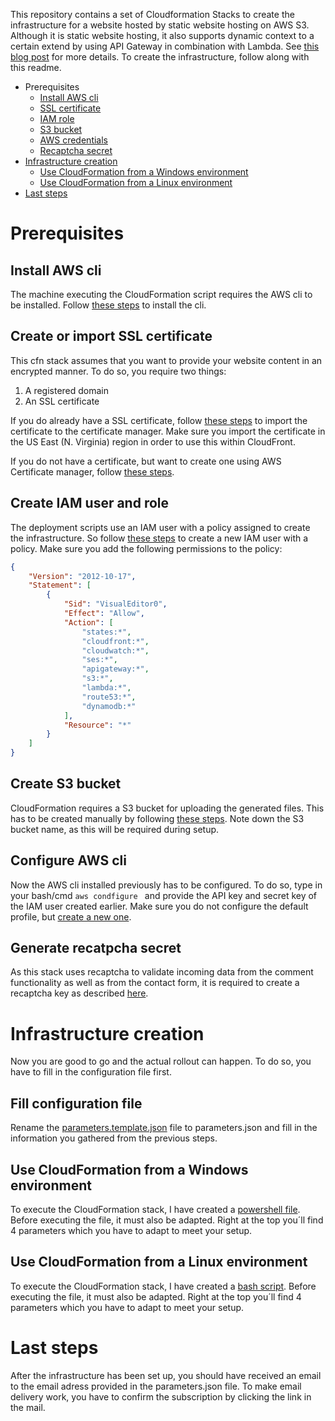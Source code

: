This repository contains a set of Cloudformation Stacks to create the infrastructure for a website hosted by static website hosting on AWS S3. Although it is static website hosting, it also supports dynamic context to a certain extend by using API Gateway in combination with Lambda. See [this blog post](https://www.cloud4engineers.com/posts/2020/10/website-setup-part-1-configure-s3-for-static-website-hosting/) for more details.
To create the infrastructure, follow along with this readme.

- Prerequisites
  - [Install AWS cli](#install-aws-cli)
  - [SSL certificate](#create-or-import-ssl-certificate)
  - [IAM role](#Create-IAM-user-and-role)
  - [S3 bucket](#create-s3-bucket)
  - [AWS credentials](#configure-aws-cli)
  - [Recaptcha secret](#generate-recaptcha-secret)
- [Infrastructure creation](#infrastructure-creation)
  - [Use CloudFormation from a Windows environment](#use-cloudformation-from-a-windows-environment)
  - [Use CloudFormation from a Linux environment](#use-cloudformation-from-a-linux-environment)
- [Last steps](#last-steps)


# Prerequisites

## Install AWS cli

The machine executing the CloudFormation script requires the AWS cli to be installed. Follow [these steps](https://docs.aws.amazon.com/cli/latest/userguide/install-cliv2.html) to install the cli.

## Create or import SSL certificate

This cfn stack assumes that you want to provide your website content in an encrypted manner. To do so, you require two things:
1. A registered domain
2. An SSL certificate

If you do already have a SSL certificate, follow [these steps](https://docs.aws.amazon.com/acm/latest/userguide/import-certificate.html) to import the certificate to the certificate manager. Make sure you import the certificate in the US East (N. Virginia) region in order to use this within CloudFront.

If you do not have a certificate, but want to create one using AWS Certificate manager, follow [these steps](https://docs.aws.amazon.com/acm/latest/userguide/gs-acm-request-public.html).

## Create IAM user and role

The deployment scripts use an IAM user with a policy assigned to create the infrastructure. So follow [these steps](https://docs.aws.amazon.com/IAM/latest/UserGuide/id_roles_create_for-user.html) to create a new IAM user with a policy. Make sure you add the following permissions to the policy:

```json
{
    "Version": "2012-10-17",
    "Statement": [
        {
            "Sid": "VisualEditor0",
            "Effect": "Allow",
            "Action": [
                "states:*",
                "cloudfront:*",
                "cloudwatch:*",
                "ses:*",
                "apigateway:*",
                "s3:*",
                "lambda:*",
                "route53:*",
                "dynamodb:*"
            ],
            "Resource": "*"
        }
    ]
}
```

## Create S3 bucket

CloudFormation requires a S3 bucket for uploading the generated files. This has to be created manually by following [these steps](https://docs.aws.amazon.com/AmazonS3/latest/userguide/create-bucket-overview.html). Note down the S3 bucket name, as this will be required during setup.

## Configure AWS cli

Now the AWS cli installed previously has to be configured. To do so, type in your bash/cmd ```aws condfigure ``` and provide the API key and secret key of the IAM user created earlier. Make sure you do not configure the default profile, but [create a new one](https://docs.aws.amazon.com/cli/latest/userguide/cli-configure-profiles.html).

## Generate recatpcha secret

As this stack uses recaptcha to validate incoming data from the comment functionality as well as from the contact form, it is required to create a recaptcha key as described [here](https://cloud.google.com/recaptcha-enterprise/docs/create-key).

# Infrastructure creation

Now you are good to go and the actual rollout can happen. To do so, you have to fill in the configuration file first.

## Fill configuration file

Rename the [parameters.template.json](parameters.template.json) file to parameters.json and fill in the information you gathered from the previous steps.

## Use CloudFormation from a Windows environment

To execute the CloudFormation stack, I have created a [powershell file](deploy.ps1). Before executing the file, it must also be adapted. Right at the top you´ll find 4 parameters which you have to adapt to meet your setup.

## Use CloudFormation from a Linux environment

To execute the CloudFormation stack, I have created a [bash script](deploy.ps1). Before executing the file, it must also be adapted. Right at the top you´ll find 4 parameters which you have to adapt to meet your setup.

# Last steps

After the infrastructure has been set up, you should have received an email to the email adress provided in the parameters.json file. To make email delivery work, you have to confirm the subscription by clicking the link in the mail.
